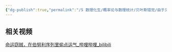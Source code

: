 ```yaml
---
{"dg-publish":true,"permalink":"/5 数理化生/概率论与数理统计/贝叶斯错觉/由于贝叶斯引起的概率错觉/","title":"由于贝叶斯引起的概率错觉"}
---
```



## 相关视频
[命运窃贼，在伯努利序列里偷点运气\_哔哩哔哩\_bilibili](https://www.bilibili.com/video/BV1134y1N7Db/?-Arouter=story&buvid=XY630CE669F34078F341989B1EE06E60B0127&is_story_h5=false&mid=g8UDjEqHIS5oCexxb9oAEQ%3D%3D&p=1&plat_id=163&share_from=ugc&share_medium=android&share_plat=android&share_session_id=dd5dd16d-8abb-41ed-baa9-919fd5f21db9&share_source=COPY&share_tag=s_i&timestamp=1695919344&unique_k=xMuyaCb&up_id=400365390&vd_source=20cb3e7c6ad3d64f0eb2d763ff005080)